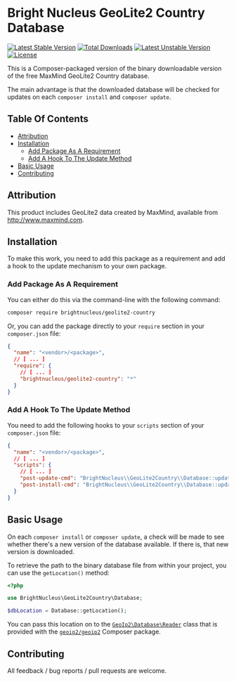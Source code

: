 # Bright Nucleus GeoLite2 Country Database

[![Latest Stable Version](https://poser.pugx.org/brightnucleus/geolite2-country/v/stable)](https://packagist.org/packages/brightnucleus/geolite2-country)
[![Total Downloads](https://poser.pugx.org/brightnucleus/geolite2-country/downloads)](https://packagist.org/packages/brightnucleus/geolite2-country)
[![Latest Unstable Version](https://poser.pugx.org/brightnucleus/geolite2-country/v/unstable)](https://packagist.org/packages/brightnucleus/geolite2-country)
[![License](https://poser.pugx.org/brightnucleus/geolite2-country/license)](https://packagist.org/packages/brightnucleus/geolite2-country)

This is a Composer-packaged version of the binary downloadable version of the free MaxMind GeoLite2 Country database.

The main advantage is that the downloaded database will be checked for updates on each `composer install` and `composer update`.

## Table Of Contents

* [Attribution](#attribution)
* [Installation](#installation)
    * [Add Package As A Requirement](#add-package-as-a-requirement)
    * [Add A Hook To The Update Method](#add-a-hook-to-the-update-method)
* [Basic Usage](#basic-usage)
* [Contributing](#contributing)

## Attribution

This product includes GeoLite2 data created by MaxMind, available from
<a href="http://www.maxmind.com">http://www.maxmind.com</a>.

## Installation

To make this work, you need to add this package as a requirement and add a hook to the update mechanism to your own package.

### Add Package As A Requirement

You can either do this via the command-line with the following command:
```BASH
composer require brightnucleus/geolite2-country
```

Or, you can add the package directly to your `require` section in your `composer.json` file:

```JSON
{
  "name": "<vendor>/<package>",
  // [ ... ]
  "require": {
    // [ ... ]
    "brightnucleus/geolite2-country": "*"
  }
}
```

### Add A Hook To The Update Method

You need to add the following hooks to your `scripts` section of your `composer.json` file:

```JSON
{
  "name": "<vendor>/<package>",
  // [ ... ]
  "scripts": {
    // [ ... ]
    "post-update-cmd": "BrightNucleus\\GeoLite2Country\\Database::update",
    "post-install-cmd": "BrightNucleus\\GeoLite2Country\\Database::update"
  }
}
```

## Basic Usage

On each `composer install` or `composer update`, a check will be made to see whether there's a new version of the database available. If there is, that new version is downloaded.

To retrieve the path to the binary database file from within your project, you can use the `getLocation()` method:

```PHP
<?php

use BrightNucleus\GeoLite2Country\Database;

$dbLocation = Database::getLocation();
```

You can pass this location on to the [`GeoIp2\Database\Reader`](https://github.com/maxmind/GeoIP2-php/blob/master/src/Database/Reader.php) class that is provided with the [`geoip2/geoip2`](https://packagist.org/packages/geoip2/geoip2) Composer package.

## Contributing

All feedback / bug reports / pull requests are welcome.

